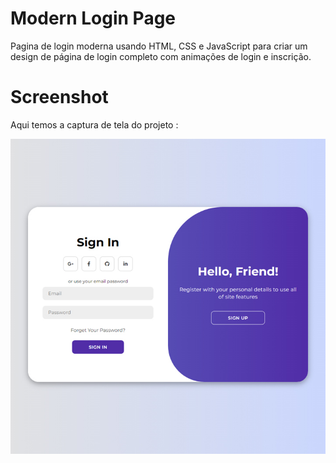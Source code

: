 # Modern Login Page
  Pagina de login moderna usando HTML, CSS e JavaScript para criar um design de página de login completo com animações de login e inscrição.

# Screenshot
Aqui temos a captura de tela do projeto :

![screenshot](screenshot.jpg)

